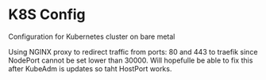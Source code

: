 # K8S Config
Configuration for Kubernetes cluster on bare metal

Using NGINX proxy to redirect traffic from ports: 80 and 443 to traefik since NodePort cannot be set lower than 30000. Will hopefulle be able to fix this after KubeAdm is updates so taht HostPort works.
